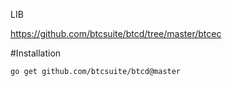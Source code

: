 LIB

https://github.com/btcsuite/btcd/tree/master/btcec

#Installation
```
go get github.com/btcsuite/btcd@master
```